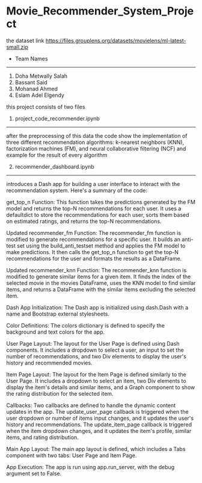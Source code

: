 # Movie_Recommender_System_Project

the dataset link  https://files.grouplens.org/datasets/movielens/ml-latest-small.zip

- Team Names
****************************
  1) Doha Metwally Salah
  2) Bassant Said
  3) Mohanad Ahmed
  4) Eslam Adel Elgendy

this project consists of two files 

 1) project_code_recommender.ipynb
*********************************
after the preprocessing of this data the code show the implementation of three different recommendation algorithms: k-nearest neighbors (KNN), factorization machines (FM), and neural collaborative filtering (NCF) and example for the result of every algorithm

2) recommender_dashboard.ipynb
***********************************
introduces a Dash app for building a user interface to interact with the recommendation system. Here's a summary of the code:

get_top_n Function: This function takes the predictions generated by the FM model and returns the top-N recommendations for each user. It uses a defaultdict to store the recommendations for each user, sorts them based on estimated ratings, and returns the top-N recommendations.

Updated recommender_fm Function: The recommender_fm function is modified to generate recommendations for a specific user. It builds an anti-test set using the build_anti_testset method and applies the FM model to make predictions. It then calls the get_top_n function to get the top-N recommendations for the user and formats the results as a DataFrame.

Updated recommender_knn Function: The recommender_knn function is modified to generate similar items for a given item. It finds the index of the selected movie in the movies DataFrame, uses the KNN model to find similar items, and returns a DataFrame with the similar items excluding the selected item.

Dash App Initialization: The Dash app is initialized using dash.Dash with a name and Bootstrap external stylesheets.

Color Definitions: The colors dictionary is defined to specify the background and text colors for the app.

User Page Layout: The layout for the User Page is defined using Dash components. It includes a dropdown to select a user, an input to set the number of recommendations, and two Div elements to display the user's history and recommended movies.

Item Page Layout: The layout for the Item Page is defined similarly to the User Page. It includes a dropdown to select an item, two Div elements to display the item's details and similar items, and a Graph component to show the rating distribution for the selected item.

Callbacks: Two callbacks are defined to handle the dynamic content updates in the app. The update_user_page callback is triggered when the user dropdown or number of items input changes, and it updates the user's history and recommendations. The update_item_page callback is triggered when the item dropdown changes, and it updates the item's profile, similar items, and rating distribution.

Main App Layout: The main app layout is defined, which includes a Tabs component with two tabs: User Page and Item Page.

App Execution: The app is run using app.run_server, with the debug argument set to False.
